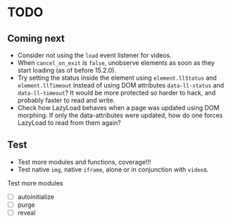 # TODO

## Coming next

-   Consider not using the `load` event listener for videos.
-   When `cancel_on_exit` is `false`, unobserve elements as soon as they start loading (as of before 15.2.0).
-   Try setting the status inside the element using `element.llStatus` and `element.llTimeout` instead of using DOM attributes `data-ll-status` and `data-ll-timeout`? It would be more protected so harder to hack, and probably faster to read and write.
-   Check how LazyLoad behaves when a page was updated using DOM morphing.
    If only the data-attributes were updated, how do one forces LazyLoad to read from them again?

## Test

-   Test more modules and functions, coverage!!!
-   Test native `img`, native `iframe`, alone or in conjunction with `video`s.

Test more modules

-   [ ] autoinitialize
-   [ ] purge
-   [ ] reveal
